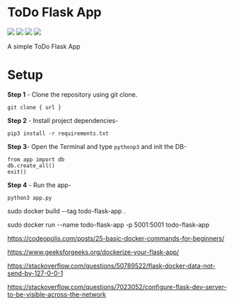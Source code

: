 # ToDo Flask App
<img src="https://img.shields.io/badge/Python-FFD43B?style=for-the-badge&logo=python&logoColor=blue"> <img src="https://img.shields.io/badge/Flask-000000?style=for-the-badge&logo=flask&logoColor=white"> <img src="https://img.shields.io/badge/Bootstrap-563D7C?style=for-the-badge&logo=bootstrap&logoColor=white"> <img src="https://img.shields.io/badge/Docker-2CA5E0?style=for-the-badge&logo=docker&logoColor=white">

A simple ToDo Flask App

# Setup

**Step 1** - Clone the repository using git clone.

```git clone { url }```

**Step 2** - Install project dependencies-

```pip3 install -r requirements.txt```

**Step 3**- Open the Terminal and type `pythonp3` and init the DB-

```
from app import db
db.create_all()
exit()
```

**Step 4** - Run the app-

```python3 app.py```


sudo docker build --tag todo-flask-app .  

sudo docker run --name todo-flask-app -p 5001:5001 todo-flask-app

https://codeopolis.com/posts/25-basic-docker-commands-for-beginners/

https://www.geeksforgeeks.org/dockerize-your-flask-app/

https://stackoverflow.com/questions/50789522/flask-docker-data-not-send-by-127-0-0-1

https://stackoverflow.com/questions/7023052/configure-flask-dev-server-to-be-visible-across-the-network